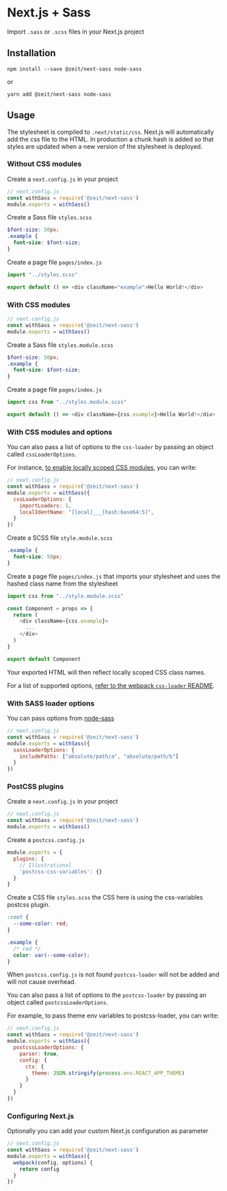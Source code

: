 # Next.js + Sass

Import `.sass` or `.scss` files in your Next.js project

## Installation

```
npm install --save @zeit/next-sass node-sass
```

or

```
yarn add @zeit/next-sass node-sass
```

## Usage

The stylesheet is compiled to `.next/static/css`. Next.js will automatically add the css file to the HTML. 
In production a chunk hash is added so that styles are updated when a new version of the stylesheet is deployed.

### Without CSS modules

Create a `next.config.js` in your project

```js
// next.config.js
const withSass = require('@zeit/next-sass')
module.exports = withSass()
```

Create a Sass file `styles.scss`

```scss
$font-size: 50px;
.example {
  font-size: $font-size;
}
```

Create a page file `pages/index.js`

```js
import "../styles.scss"

export default () => <div className="example">Hello World!</div>
```

### With CSS modules

```js
// next.config.js
const withSass = require('@zeit/next-sass')
module.exports = withSass()
```

Create a Sass file  `styles.module.scss`

```scss
$font-size: 50px;
.example {
  font-size: $font-size;
}
```

Create a page file `pages/index.js`

```js
import css from "../styles.module.scss"

export default () => <div className={css.example}>Hello World!</div>
```

### With CSS modules and options

You can also pass a list of options to the `css-loader` by passing an object called `cssLoaderOptions`.

For instance, [to enable locally scoped CSS modules](https://github.com/css-modules/css-modules/blob/master/docs/local-scope.md#css-modules--local-scope), you can write:

```js
// next.config.js
const withSass = require('@zeit/next-sass')
module.exports = withSass({
  cssLoaderOptions: {
    importLoaders: 1,
    localIdentName: "[local]___[hash:base64:5]",
  }
})
```

Create a SCSS file `style.module.scss`

```css
.example {
  font-size: 50px;
}
```

Create a page file `pages/index.js` that imports your stylesheet and uses the hashed class name from the stylesheet

```js
import css from "../style.module.scss"

const Component = props => {
  return (
    <div className={css.example}>
      ...
    </div>
  )
}

export default Component
```

Your exported HTML will then reflect locally scoped CSS class names.

For a list of supported options, [refer to the webpack `css-loader` README](https://github.com/webpack-contrib/css-loader#options).

### With SASS loader options

You can pass options from [node-sass](https://github.com/sass/node-sass#options)

```js
// next.config.js
const withSass = require('@zeit/next-sass')
module.exports = withSass({
  sassLoaderOptions: {
    includePaths: ["absolute/path/a", "absolute/path/b"]
  }
})
```

### PostCSS plugins

Create a `next.config.js` in your project

```js
// next.config.js
const withSass = require('@zeit/next-sass')
module.exports = withSass()
```

Create a `postcss.config.js`

```js
module.exports = {
  plugins: {
    // Illustrational
    'postcss-css-variables': {}
  }
}
```

Create a CSS file `styles.scss` the CSS here is using the css-variables postcss plugin.

```css
:root {
  --some-color: red;
}

.example {
  /* red */
  color: var(--some-color);
}
```

When `postcss.config.js` is not found `postcss-loader` will not be added and will not cause overhead.

You can also pass a list of options to the `postcss-loader` by passing an object called `postcssLoaderOptions`.

For example, to pass theme env variables to postcss-loader, you can write:

```js
// next.config.js
const withSass = require('@zeit/next-sass')
module.exports = withSass({
  postcssLoaderOptions: {
    parser: true,
    config: {
      ctx: {
        theme: JSON.stringify(process.env.REACT_APP_THEME)
      }
    }
  }
})
```


### Configuring Next.js

Optionally you can add your custom Next.js configuration as parameter

```js
// next.config.js
const withSass = require('@zeit/next-sass')
module.exports = withSass({
  webpack(config, options) {
    return config
  }
})
```
